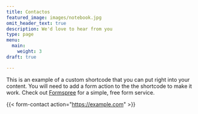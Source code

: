 ```yaml
---
title: Contactos
featured_image: images/notebook.jpg
omit_header_text: true
description: We'd love to hear from you
type: page
menu:
  main:
    weight: 3
draft: true

---
```

This is an example of a custom shortcode that you can put right into your content. You will need to add a form action to the the shortcode to make it work. Check out [Formspree](https://formspree.io/) for a simple, free form service. 

{{< form-contact action="https://example.com"  >}}